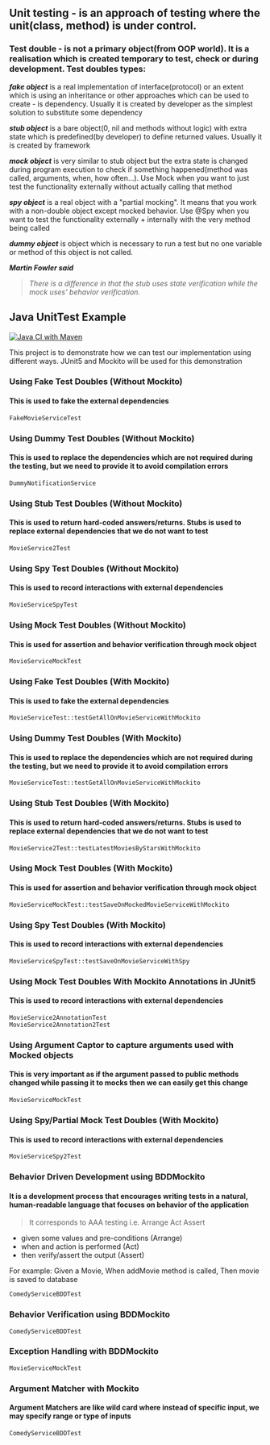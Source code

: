 ## Unit testing - is an approach of testing where the unit(class, method) is under control.

### Test double - is not a primary object(from OOP world). It is a realisation which is created temporary to test, check or during development. Test doubles types:

**_fake object_** is a real implementation of interface(protocol) or an extent which is using an inheritance or other
approaches which can be used to create - is dependency. Usually it is created by developer as the simplest solution to
substitute some dependency

**_stub object_** is a bare object(0, nil and methods without logic) with extra state which is predefined(by developer)
to define returned values. Usually it is created by framework

**_mock object_** is very similar to stub object but the extra state is changed during program execution to check if
something happened(method was called, arguments, when, how often...). Use Mock when you want to just test the
functionality externally without actually calling that method

**_spy object_** is a real object with a "partial mocking". It means that you work with a non-double object except
mocked behavior. Use @Spy when you want to test the functionality externally + internally with the very method being
called

**_dummy object_** is object which is necessary to run a test but no one variable or method of this object is not
called.

**_Martin Fowler said_**

> _There is a difference in that the stub uses state verification while the mock uses' behavior verification._

## Java UnitTest Example

[![Java CI with Maven](https://github.com/ashishsingh4u/java-unittest-examples/actions/workflows/maven.yml/badge.svg)](https://github.com/ashishsingh4u/java-unittest-examples/actions/workflows/maven.yml)

This project is to demonstrate how we can test our implementation using different ways. JUnit5 and Mockito will be used
for this demonstration

### Using Fake Test Doubles (Without Mockito)

#### This is used to fake the external dependencies

    FakeMovieServiceTest

### Using Dummy Test Doubles (Without Mockito)

#### This is used to replace the dependencies which are not required during the testing, but we need to provide it to avoid compilation errors

    DummyNotificationService

### Using Stub Test Doubles (Without Mockito)

#### This is used to return hard-coded answers/returns. Stubs is used to replace external dependencies that we do not want to test

    MovieService2Test

### Using Spy Test Doubles (Without Mockito)

#### This is used to record interactions with external dependencies

    MovieServiceSpyTest

### Using Mock Test Doubles (Without Mockito)

#### This is used for assertion and behavior verification through mock object

    MovieServiceMockTest

### Using Fake Test Doubles (With Mockito)

#### This is used to fake the external dependencies

    MovieServiceTest::testGetAllOnMovieServiceWithMockito

### Using Dummy Test Doubles (With Mockito)

#### This is used to replace the dependencies which are not required during the testing, but we need to provide it to avoid compilation errors

    MovieServiceTest::testGetAllOnMovieServiceWithMockito

### Using Stub Test Doubles (With Mockito)

#### This is used to return hard-coded answers/returns. Stubs is used to replace external dependencies that we do not want to test

    MovieService2Test::testLatestMoviesByStarsWithMockito

### Using Mock Test Doubles (With Mockito)

#### This is used for assertion and behavior verification through mock object

    MovieServiceMockTest::testSaveOnMockedMovieServiceWithMockito

### Using Spy Test Doubles (With Mockito)

#### This is used to record interactions with external dependencies

    MovieServiceSpyTest::testSaveOnMovieServiceWithSpy

### Using Mock Test Doubles With Mockito Annotations in JUnit5

#### This is used to record interactions with external dependencies

    MovieService2AnnotationTest
    MovieService2Annotation2Test

### Using Argument Captor to capture arguments used with Mocked objects

#### This is very important as if the argument passed to public methods changed while passing it to mocks then we can easily get this change

    MovieServiceMockTest

### Using Spy/Partial Mock Test Doubles (With Mockito)

#### This is used to record interactions with external dependencies

    MovieServiceSpy2Test

### Behavior Driven Development using BDDMockito

#### It is a development process that encourages writing tests in a natural, human-readable language that focuses on behavior of the application

> It corresponds to AAA testing i.e. Arrange Act Assert

* given some values and pre-conditions (Arrange)
* when and action is performed (Act)
* then verify/assert the output (Assert)

For example: Given a Movie, When addMovie method is called, Then movie is saved to database

    ComedyServiceBDDTest

### Behavior Verification using BDDMockito

    ComedyServiceBDDTest

### Exception Handling with BDDMockito

    MovieServiceMockTest

### Argument Matcher with Mockito

#### Argument Matchers are like wild card where instead of specific input, we may specify range or type of inputs

    ComedyServiceBDDTest